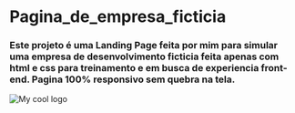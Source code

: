 # Pagina_de_empresa_ficticia
### Este projeto é uma Landing Page feita por mim para simular uma empresa de desenvolvimento ficticia feita apenas com html e css para treinamento e em busca de experiencia front-end. Pagina 100% responsivo sem quebra na tela.

<img src="" alt="My cool logo"/>


